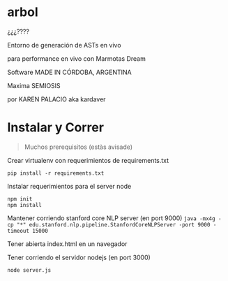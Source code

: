 arbol
============

¿¿¿????

Entorno de generación de ASTs en vivo

para performance en vivo con Marmotas Dream

Software MADE IN CÓRDOBA, ARGENTINA

Maxima SEMIOSIS

por KAREN PALACIO aka kardaver

# Instalar y Correr

> Muchos prerequisitos (estàs avisade)

Crear virtualenv con requerimientos de requirements.txt

`
pip install -r requirements.txt
`

Instalar requerimientos para el server node
```
npm init
npm install
```



Mantener corriendo stanford core NLP  server (en port 9000)
`
java -mx4g -cp "*" edu.stanford.nlp.pipeline.StanfordCoreNLPServer -port 9000 -timeout 15000
` 

Tener abierta index.html en un navegador


Tener corriendo el servidor nodejs (en port 3000)

`node server.js`
